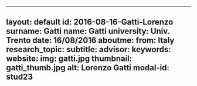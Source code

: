 ---
layout: default 
id: 2016-08-16-Gatti-Lorenzo
surname: Gatti
name: Gatti
university: Univ. Trento
date: 16/08/2016
aboutme: 
from: Italy
research_topic: 
subtitle: 
advisor: 
keywords: 
website: 
img: gatti.jpg
thumbnail: gatti_thumb.jpg
alt: Lorenzo Gatti
modal-id: stud23
------
